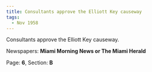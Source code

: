 ```yaml
---  
title: Consultants approve the Elliott Key causeway  
tags:  
  - Nov 1958  
---  
```

  
Consultants approve the Elliott Key causeway.  
  
Newspapers: **Miami Morning News or The Miami Herald**  
  
Page: **6**, Section: **B** 
